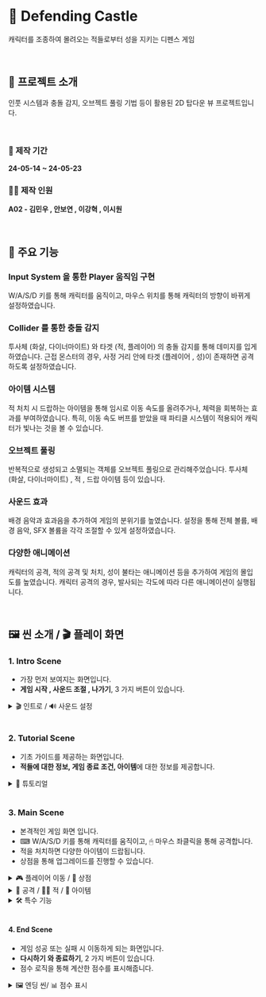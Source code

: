 # 🏹 Defending Castle
 캐릭터를 조종하여 몰려오는 적들로부터 성을 지키는 디펜스 게임

<br>

## 📂 프로젝트 소개
 인풋 시스템과 충돌 감지, 오브젝트 풀링 기법 등이 활용된 2D 탑다운 뷰 프로젝트입니다.

<br>

### 📆 제작 기간
**24-05-14 ~ 24-05-23**

### 👨‍💻 제작 인원
**A02 - 김민우 , 안보연 , 이강혁 , 이시원**

<br>

## 📌 주요 기능

### Input System 을 통한 Player 움직임 구현
W/A/S/D 키를 통해 캐릭터를 움직이고, 마우스 위치를 통해 캐릭터의 방향이 바뀌게 설정하였습니다.

### Collider 를 통한 충돌 감지
투사체 (화살, 다이너마이트) 와 타겟 (적, 플레이어) 의 충돌 감지를 통해 데미지를 입게 하였습니다.
근접 몬스터의 경우, 사정 거리 안에 타겟 (플레이어 , 성)이 존재하면 공격하도록 설정하였습니다.

### 아이템 시스템
적 처치 시 드랍하는 아이템을 통해 임시로 이동 속도를 올려주거나, 체력을 회복하는 효과를 부여하였습니다.
특히, 이동 속도 버프를 받았을 때 파티클 시스템이 적용되어 캐릭터가 빛나는 것을 볼 수 있습니다.

### 오브젝트 풀링
반복적으로 생성되고 소멸되는 객체를 오브젝트 풀링으로 관리해주었습니다.
투사체 (화살, 다이너마이트) , 적 , 드랍 아이템 등이 있습니다.

### 사운드 효과
배경 음악과 효과음을 추가하여 게임의 분위기를 높였습니다.
설정을 통해 전체 볼륨, 배경 음악, SFX 볼륨을 각각 조절할 수 있게 설정하였습니다.

### 다양한 애니메이션
캐릭터의 공격, 적의 공격 및 처치, 성이 불타는 애니메이션 등을 추가하여 게임의 몰입도를 높였습니다.
캐릭터 공격의 경우, 발사되는 각도에 따라 다른 애니메이션이 실행됩니다.

<br>

## 🖼 씬 소개 / 🎬 플레이 화면

### 1. Intro Scene
- 가장 먼저 보여지는 화면입니다.
- **게임 시작 , 사운드 조절 , 나가기**, 3 가지 버튼이 있습니다.

<details>
  <summary> 🎬 인트로 / 🔊 사운드 설정</summary>
  <img src = "https://github.com/SnowScapes/DefendTheCastle/assets/122630746/f5706958-6cf5-4f22-8a4a-548b0eb3c4e2" width = 500>
</details>

<br>

### 2. Tutorial Scene
- 기초 가이드를 제공하는 화면입니다.
- **적들에 대한 정보, 게임 종료 조건, 아이템**에 대한 정보를 제공합니다.

<details>
  <summary> 📕 튜토리얼</summary>
  <img src = "https://github.com/SnowScapes/DefendTheCastle/assets/122630746/0666a15a-a10e-4055-b049-57d3ab068896" width = 500>
</details>

<br>

### 3. Main Scene
- 본격적인 게임 화면 입니다.
- ⌨ W/A/S/D 키를 통해 캐릭터를 움직이고, 🖱 마우스 좌클릭을 통해 공격합니다.
- 적을 처치하면 다양한 아이템이 드랍됩니다.
- 상점을 통해 업그레이드를 진행할 수 있습니다.

<details>
  <summary> 🎮 플레이어 이동 / 💎 상점 </summary>
  <img src = "https://github.com/SnowScapes/DefendTheCastle/assets/122630746/bb5403d4-b9f2-4148-a5cc-7dbd7bf5020c" width = 500>
</details>

<details>
  <summary> 🏹 공격 / 🧟‍♂️ 적 / 🎁 아이템 </summary>
  <img src = "https://github.com/SnowScapes/DefendTheCastle/assets/122630746/44b6d181-279c-467e-bba1-a9c870886c59" width = 500>
</details>

<details>
  <summary> 🛠 특수 기능 </summary>
  <img src = "https://github.com/SnowScapes/DefendTheCastle/assets/122630746/48df322c-6a44-4617-83de-a662180585bf" width = 500>
</details>

<br>

#### 4. End Scene
- 게임 성공 또는 실패 시 이동하게 되는 화면입니다.
- **다시하기 와 종료하기**, 2 가지 버튼이 있습니다.
- 점수 로직을 통해 계산한 점수를 표시해줍니다.

<details>
  <summary> 🖼 엔딩 씬/ 📊 점수 표시  </summary>
  <img src = "https://github.com/SnowScapes/DefendTheCastle/assets/122630746/23ffcb75-2977-4525-80c4-632e6c65695b" width = 500>
  <img src ="https://github.com/SnowScapes/DefendTheCastle/assets/122630746/ff3f3317-5296-40b7-a97b-84849023d77f" width = 500>
</details>
